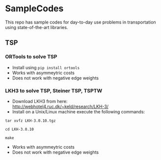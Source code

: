 # SampleCodes

This repo has sample codes for day-to-day use problems in transportation using state-of-the-art libraries.

## TSP

### ORTools to solve TSP

- Install using `pip install ortools`
- Works with asymmeytric costs
- Does not work with negative edge weights


### LKH3 to solve TSP, Steiner TSP, TSPTW

- Download LKH3 from here: http://webhotel4.ruc.dk/~keld/research/LKH-3/
- Install on a Unix/Linux machine execute the following commands:
  
`tar xvfz LKH-3.0.10.tgz`

`cd LKH-3.0.10`

`make`

- Works with asymmeytric costs
- Does not work with negative edge weights

